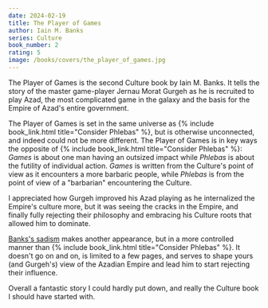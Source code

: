 ```yaml
---
date: 2024-02-19
title: The Player of Games
author: Iain M. Banks
series: Culture
book_number: 2
rating: 5
image: /books/covers/the_player_of_games.jpg
---
```


<span class="book-title">The Player of Games</span> is the second Culture book
by Iain M. Banks. It tells the story of the master game-player Jernau Morat
Gurgeh as he is recruited to play Azad, the most complicated game in the
galaxy and the basis for the Empire of Azad's entire government.

<span class="book-title">The Player of Games</span> is set in the same
universe as {% include book_link.html title="Consider Phlebas" %}, but is
otherwise unconnected, and indeed could not be more different. <span
class="book-title">The Player of Games</span> is in key ways the opposite of
{% include book_link.html title="Consider Phlebas" %}: _Games_ is about one
man having an outsized impact while _Phlebas_ is about the futility of
individual action. _Games_ is written from the Culture's point of view as it
encounters a more barbaric people, while _Phlebas_ is from the point of view
of a "barbarian" encountering the Culture.

[wasp]: https://en.wikipedia.org/wiki/The_Wasp_Factory

I appreciated how Gurgeh improved his Azad playing as he internalized the
Empire's culture more, but it was seeing the cracks in the Empire, and finally
fully rejecting their philosophy and embracing his Culture roots that allowed
him to dominate.

[Banks's sadism][wasp] makes another appearance, but in a more controlled
manner than {% include book_link.html title="Consider Phlebas" %}. It doesn't
go on and on, is limited to a few pages, and serves to shape yours (and
Gurgeh's) view of the Azadian Empire and lead him to start rejecting their
influence.

Overall a fantastic story I could hardly put down, and really the Culture book
I should have started with.
